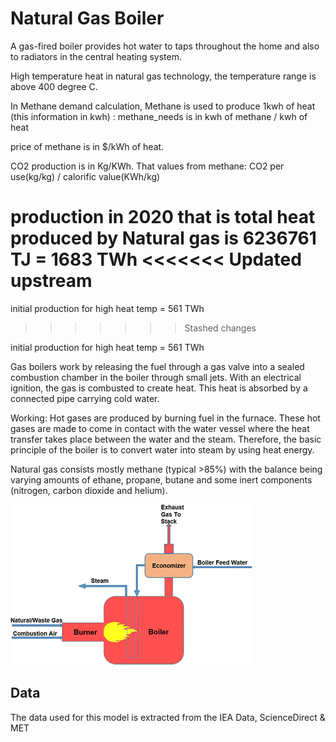 # Natural Gas Boiler

A gas-fired boiler provides hot water to taps throughout the home and also to radiators in the central heating system.

High temperature heat in natural gas technology, the temperature range is above 400 degree C.

In Methane demand calculation, Methane is used to produce 1kwh of heat (this information in kwh) : methane_needs is in
kwh of methane / kwh of heat

price of methane is in $/kWh of heat.

CO2 production is in Kg/KWh. That values from methane: CO2 per use(kg/kg) / calorific value(KWh/kg)

production in 2020 that is total heat produced by Natural gas is 6236761 TJ = 1683 TWh
<<<<<<< Updated upstream
=======
    
initial production for high heat temp = 561 TWh         
>>>>>>> Stashed changes

initial production for high heat temp = 561 TWh

Gas boilers work by releasing the fuel through a gas valve into a sealed combustion chamber in the boiler through small
jets. With an electrical ignition, the gas is combusted to create heat. This heat is absorbed by a connected pipe
carrying cold water.

Working:
Hot gases are produced by burning fuel in the furnace. These hot gases are made to come in contact with the water vessel
where the heat transfer takes place between the water and the steam. Therefore, the basic principle of the boiler is to
convert water into steam by using heat energy.

Natural gas consists mostly methane (typical >85%) with the balance being varying amounts of ethane, propane, butane and
some inert components (nitrogen, carbon dioxide and helium).

![img_1.png](img_1.png)

## Data

The data used for this model is extracted from the IEA Data, ScienceDirect & MET

[^1]: [How Does a Gas Boiler Work – always70wade & IEA](https://always70wade.com/b/what-is-a-boiler-how-does-it-work#:~:text=Gas%20boilers%20work%20by%20releasing,connected%20pipe%20carrying%20cold%20water)

[^2]: [Natural Gas Boiler Overview - ScienceDirect](https://www.sciencedirect.com/topics/engineering/natural-gas-boiler)

[^3]: [About Natural Gas Process](https://www.innovativecombustion.com/natural-gas-fired-boilers/)

[^4]: [Natural Gas Model - ScienceDirect](https://www.sciencedirect.com/topics/engineering/natural-gas)

